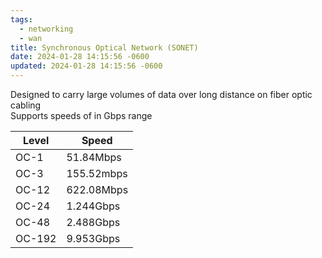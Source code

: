 ```yaml
---
tags:
  - networking
  - wan
title: Synchronous Optical Network (SONET)
date: 2024-01-28 14:15:56 -0600
updated: 2024-01-28 14:15:56 -0600
---
```


Designed to carry large volumes of data over long distance on fiber optic cabling  
Supports speeds of in Gbps range

| Level  | Speed      |
| ------ | ---------- |
| OC-1   | 51.84Mbps  |
| OC-3   | 155.52mbps |
| OC-12  | 622.08Mbps |
| OC-24  | 1.244Gbps  |
| OC-48  | 2.488Gbps  |
| OC-192 | 9.953Gbps  |
